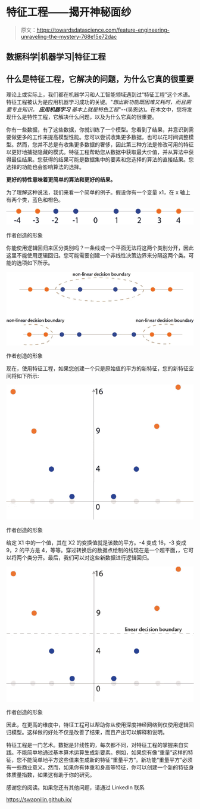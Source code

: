 # 特征工程——揭开神秘面纱

> 原文：<https://towardsdatascience.com/feature-engineering-unraveling-the-mystery-768e15e72dac>

## 数据科学|机器学习|特征工程

## 什么是特征工程，它解决的问题，为什么它真的很重要

理论上或实际上，我们都在机器学习和人工智能领域遇到过“特征工程”这个术语。特征工程被认为是应用机器学习成功的关键。"*想出新功能既困难又耗时，而且需要专业知识。* ***应用机器学习*** *基本上就是特色工程*"--(吴恩达)。在本文中，您将发现什么是特性工程，它解决什么问题，以及为什么它真的很重要。

你有一些数据，有了这些数据，你就训练了一个模型。您看到了结果，并意识到需要做更多的工作来提高模型性能。您可以尝试收集更多数据，也可以花时间调整模型。然而，您并不总是有收集更多数据的奢侈，因此第三种方法是修改可用的特征以更好地捕捉隐藏的模式。特征工程帮助您从数据中获取最大价值，并从算法中获得最佳结果。您获得的结果可能是数据集中的要素和您选择的算法的直接结果。您选择的功能也会影响算法的选择。

**更好的特性意味着更简单的算法和更好的结果。**

为了理解这种说法，我们来看一个简单的例子。假设你有一个变量 x1，在 x 轴上有两个类，蓝色和橙色。

![](img/85b626b0fdbdf82e9aec14f6f0421523.png)

作者创造的形象

你能使用逻辑回归来区分类别吗？一条线或一个平面无法将这两个类别分开，因此这里不能使用逻辑回归。您可能需要创建一个非线性决策边界来分隔这两个类。可能的选项如下所示。

![](img/9c67368a678595f2cc6bb4405d3db590.png)

作者创造的形象

现在，使用特征工程，如果您创建一个只是原始值的平方的新特征，您的新特征空间将如下所示:

![](img/0aa6fef2a055969f2b4a1b014f620d30.png)

作者创造的形象

给定 X1 中的一个值，其在 X2 的变换值就是该数的平方。-4 变成 16，-3 变成 9，2 的平方是 4，等等。穿过转换后的数据点绘制的线现在是一个超平面，，它可以将两个类分开。最后，我们可以对这些新数据进行逻辑回归。

![](img/510cc19cd660e1637778e2ebdc6fcc00.png)

作者创造的形象

因此，在更高的维度中，特征工程可以帮助你从使用深度神经网络到仅使用逻辑回归模型。这样做的好处不仅是改善了结果，而且产出可以解释和说明。

特征工程是一门艺术。数据是非线性的，每次都不同，对特征工程的掌握来自实践。不能简单地通过基本算术运算生成新要素。例如，如果您有像“重量”这样的特征，您不能简单地平方这些值来生成新的特征“重量平方”。新功能“重量平方”必须有一些商业意义。然而，如果你有体重和身高等特征，你可以创建一个新的特征身体质量指数，如果这有助于你的研究。

感谢您的阅读。如果您还有其他问题，请通过 LinkedIn 联系

<https://swapnilin.github.io/> 